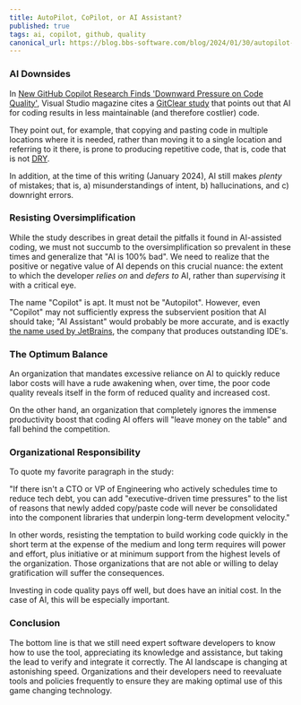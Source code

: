 ```yaml
---
title: AutoPilot, CoPilot, or AI Assistant?
published: true
tags: ai, copilot, github, quality
canonical_url: https://blog.bbs-software.com/blog/2024/01/30/autopilot-copilot-or-ai-assistant.html
---
```


### AI Downsides

In [New GitHub Copilot Research Finds 'Downward Pressure on Code Quality'](https://visualstudiomagazine.com/articles/2024/01/25/copilot-research.aspx), Visual Studio magazine cites a [GitClear study](https://www.gitclear.com/coding_on_copilot_data_shows_ais_downward_pressure_on_code_quality) that points out that AI for coding results in less maintainable (and therefore costlier) code.

They point out, for example, that copying and pasting code in multiple locations where it is needed, rather than moving it to a single location and referring to it there, is prone to producing repetitive code, that is, code that is not [DRY](https://en.wikipedia.org/wiki/Don't_repeat_yourself).

In addition, at the time of this writing (January 2024), AI still makes _plenty_ of mistakes; that is, a) misunderstandings of intent, b) hallucinations, and c) downright errors.

### Resisting Oversimplification

While the study describes in great detail the pitfalls it found in AI-assisted coding, we must not succumb to the oversimplification so prevalent in these times and generalize that "AI is 100% bad". We need to realize that the positive or negative value of AI depends on this crucial nuance: the extent to which the developer _relies on_ and _defers to_ AI, rather than _supervising_ it with a critical eye.

The name "Copilot" is apt. It must not be "Autopilot". However, even "Copilot" may not sufficiently express the subservient position that AI should take; "AI Assistant" would probably be more accurate, and is exactly [the name used by JetBrains](https://www.jetbrains.com/help/idea/ai-assistant.html), the company that produces outstanding IDE's.

### The Optimum Balance

An organization that mandates excessive reliance on AI to quickly reduce labor costs will have a rude awakening when, over time, the poor code quality reveals itself in the form of reduced quality and increased cost.

On the other hand, an organization that completely ignores the immense productivity boost that coding AI offers will "leave money on the table" and fall behind the competition.

### Organizational Responsibility

To quote my favorite paragraph in the study:

"If there isn't a CTO or VP of Engineering who actively schedules time to reduce tech
debt, you can add "executive-driven time pressures" to the list of reasons that newly
added copy/paste code will never be consolidated into the component libraries that
underpin long-term development velocity."

In other words, resisting the temptation to build working code quickly in the short term at the expense of the medium and long term requires will power and effort, plus initiative or at minimum support from the highest levels of the organization. Those organizations that are not able or willing to delay gratification will suffer the consequences.

Investing in code quality pays off well, but does have an initial cost. In the case of AI, this will be especially important.


### Conclusion

The bottom line is that we still need expert software developers to know how to use the tool, appreciating its knowledge and assistance, but taking the lead to verify and integrate it correctly. The AI landscape is changing at astonishing speed. Organizations and their developers need to reevaluate tools and policies frequently to ensure they are making optimal use of this game changing technology.
